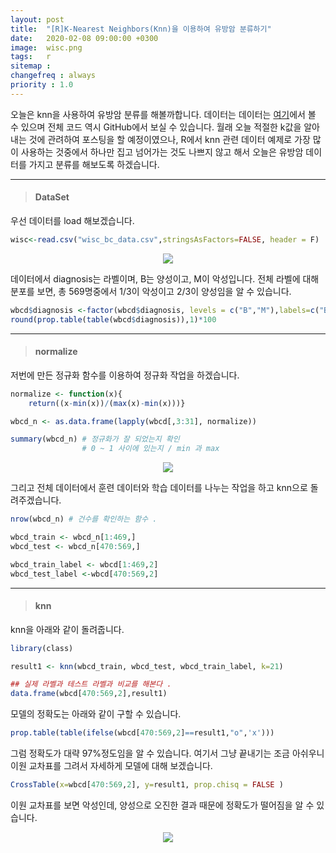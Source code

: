 ```yaml
---
layout: post
title:  "[R]K-Nearest Neighbors(Knn)을 이용하여 유방암 분류하기"
date:   2020-02-08 09:00:00 +0300
image:  wisc.png
tags:   r
sitemap :
changefreq : always
priority : 1.0
---
```



오늘은 knn을 사용하여 유방암 분류를 해볼까합니다. 데이터는 데이터는 [여기](https://github.com/KEJdev/DataSet/tree/master/DataSet)에서 볼 수 있으며 전체 코드 역시 GitHub에서 보실 수 있습니다. 월래 오늘 적절한 k값을 알아내는 것에 관려하여 포스팅을 할 예정이였으나, R에서 knn 관련 데이터 예제로 가장 많이 사용하는 것중에서 하나만 집고 넘어가는 것도 나쁘지 않고 해서 오늘은 유방암 데이터를 가지고 분류를 해보도록 하겠습니다.

-------

> #### DataSet

우선 데이터를 load 해보겠습니다.

```r
wisc<-read.csv("wisc_bc_data.csv",stringsAsFactors=FALSE, header = F)
```

<center><img src="{{ site.baseurl }}/images/wisc.png" ></center>  

데이터에서 diagnosis는 라벨이며, B는 양성이고, M이 악성입니다. 전체 라벨에 대해 분포를 보면, 총 569명중에서 1/3이 악성이고 2/3이 양성임을 알 수 있습니다.

```r
wbcd$diagnosis <-factor(wbcd$diagnosis, levels = c("B","M"),labels=c("Benign","maliganant"))
round(prop.table(table(wbcd$diagnosis)),1)*100
```

-------

> #### normalize 

저번에 만든 정규화 함수를 이용하여 정규화 작업을 하겠습니다. 

```r
normalize <- function(x){
    return((x-min(x))/(max(x)-min(x)))}

wbcd_n <- as.data.frame(lapply(wbcd[,3:31], normalize))

summary(wbcd_n) # 정규화가 잘 되었는지 확인
                # 0 ~ 1 사이에 있는지 / min 과 max
```

<center><img src="{{ site.baseurl }}/images/wisc2.png" ></center>

그리고 전체 데이터에서 훈련 데이터와 학습 데이터를 나누는 작업을 하고 knn으로 돌려주겠습니다.

```r
nrow(wbcd_n) # 건수를 확인하는 함수 .  

wbcd_train <- wbcd_n[1:469,]
wbcd_test <- wbcd_n[470:569,]

wbcd_train_label <- wbcd[1:469,2]
wbcd_test_label <-wbcd[470:569,2]
```

-------

> #### knn

knn을 아래와 같이 돌려줍니다.

```r
library(class)

result1 <- knn(wbcd_train, wbcd_test, wbcd_train_label, k=21)  

## 실제 라벨과 테스트 라벨과 비교를 해본다 .
data.frame(wbcd[470:569,2],result1)
```

모델의 정확도는 아래와 같이 구할 수 있습니다.

```r
prop.table(table(ifelse(wbcd[470:569,2]==result1,"o",'x')))
```

그럼 정확도가 대략 97%정도임을 알 수 있습니다. 여기서 그냥 끝내기는 조금 아쉬우니 이원 교차표를 그려서 자세하게 모델에 대해 보겠습니다. 

```r
CrossTable(x=wbcd[470:569,2], y=result1, prop.chisq = FALSE )
```

이원 교차표를 보면 악성인데, 양성으로 오진한 결과 때문에 정확도가 떨어짐을 알 수 있습니다. 

<center><img src="{{ site.baseurl }}/images/wisc3.png" ></center>

